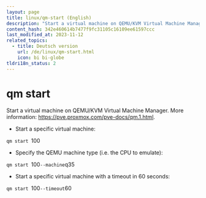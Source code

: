 ```yaml
---
layout: page
title: linux/qm-start (English)
description: "Start a virtual machine on QEMU/KVM Virtual Machine Manager."
content_hash: 342e460614b7477f9fc31105c16109ee61597ccc
last_modified_at: 2023-11-12
related_topics:
  - title: Deutsch version
    url: /de/linux/qm-start.html
    icon: bi bi-globe
tldri18n_status: 2
---
```

# qm start

Start a virtual machine on QEMU/KVM Virtual Machine Manager.
More information: <https://pve.proxmox.com/pve-docs/qm.1.html>.

- Start a specific virtual machine:

`qm start `<span class="tldr-var badge badge-pill bg-dark-lm bg-white-dm text-white-lm text-dark-dm font-weight-bold">100</span>

- Specify the QEMU machine type (i.e. the CPU to emulate):

`qm start `<span class="tldr-var badge badge-pill bg-dark-lm bg-white-dm text-white-lm text-dark-dm font-weight-bold">100</span>` --machine `<span class="tldr-var badge badge-pill bg-dark-lm bg-white-dm text-white-lm text-dark-dm font-weight-bold">q35</span>

- Start a specific virtual machine with a timeout in 60 seconds:

`qm start `<span class="tldr-var badge badge-pill bg-dark-lm bg-white-dm text-white-lm text-dark-dm font-weight-bold">100</span>` --timeout `<span class="tldr-var badge badge-pill bg-dark-lm bg-white-dm text-white-lm text-dark-dm font-weight-bold">60</span>
